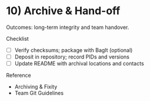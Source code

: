 # 10) Archive & Hand-off

Outcomes: long-term integrity and team handover.

Checklist
- [ ] Verify checksums; package with BagIt (optional)
- [ ] Deposit in repository; record PIDs and versions
- [ ] Update README with archival locations and contacts

Reference
- Archiving & Fixity
- Team Git Guidelines
